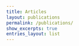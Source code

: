 ```yaml
---
title: Articles
layout: publications
permalink: /publications/
show_excerpts: true
entries_layout: list
---
```


